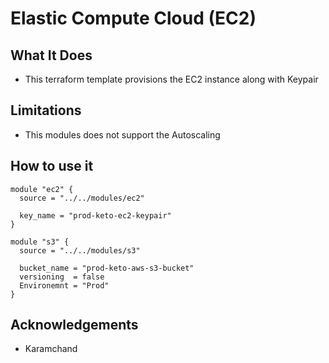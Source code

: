 # Elastic Compute Cloud (EC2)

## What It Does

- This terraform template provisions the EC2 instance along with Keypair

## Limitations

- This modules does not support the Autoscaling

## How to use it

```hcl
module "ec2" {
  source = "../../modules/ec2"

  key_name = "prod-keto-ec2-keypair"
}

module "s3" {
  source = "../../modules/s3"

  bucket_name = "prod-keto-aws-s3-bucket"
  versioning  = false
  Environemnt = "Prod"
}
```

## Acknowledgements

- Karamchand